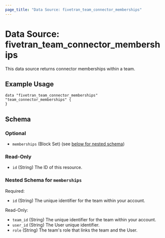 ```yaml
---
page_title: "Data Source: fivetran_team_connector_memberships"
---
```


# Data Source: fivetran_team_connector_memberships

This data source returns connector memberships within a team.

## Example Usage

```hcl
data "fivetran_team_connector_memberships" "team_connector_memberships" {
}
```

<!-- schema generated by tfplugindocs -->
## Schema

### Optional

- `memberships` (Block Set) (see [below for nested schema](#nestedblock--memberships))

### Read-Only

- `id` (String) The ID of this resource.

<a id="nestedblock--memberships"></a>
### Nested Schema for `memberships`

Required:

- `id` (String) The unique identifier for the team within your account.

Read-Only:

- `team_id` (String) The unique identifier for the team within your account.
- `user_id` (String) The User unique identifier.
- `role` (String) The team's role that links the team and the User.

